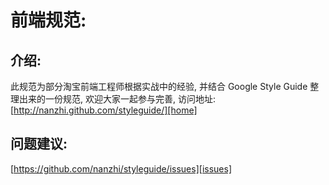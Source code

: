 前端规范:
=================================

介绍:
-------------------------------

此规范为部分淘宝前端工程师根据实战中的经验, 并结合 Google Style Guide 整理出来的一份规范, 欢迎大家一起参与完善, 访问地址: [http://nanzhi.github.com/styleguide/][home]

问题建议:
-------------------------------

[https://github.com/nanzhi/styleguide/issues][issues]

[home]: http://nanzhi.github.com/styleguide/
[issues]: https://github.com/nanzhi/styleguide/issues

